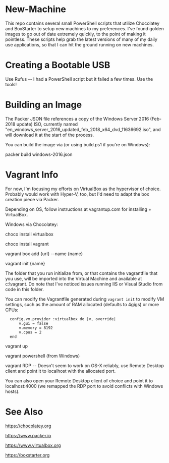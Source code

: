 New-Machine
===========

This repo contains several small PowerShell scripts that utilize Chocolatey and BoxStarter to setup new machines to my preferences. I've found golden images to go out of date extremely quickly, to the point of making it pointless. These scripts help grab the latest versions of many of my daily use applications, so that I can hit the ground running on new machines.

# Creating a Bootable USB

Use Rufus -- I had a PowerShell script but it failed a few times. Use the tools!

# Building an Image

The Packer JSON file references a copy of the Windows Server 2016 (Feb-2018 update) ISO, currently named "en_windows_server_2016_updated_feb_2018_x64_dvd_11636692.iso", and will download it at the start of the process.

You can build the image via (or using build.ps1 if you're on Windows):

packer build windows-2016.json

# Vagrant Info

For now, I'm focusing my efforts on VirtualBox as the hypervisor of choice. Probably would work with Hyper-V, too, but I'd need to adapt the box creation piece via Packer.

Depending on OS, follow instructions at vagrantup.com for installing + VirtualBox.

Windows via Chocolatey: 

choco install virtualbox

choco install vagrant

vagrant box add {url} --name {name}

vagrant init {name}

The folder that you run initialize from, or that contains the vagrantfile that you use, will be imported into the Virtual Machine and available at c:\vagrant. Do note that I've noticed issues running IIS or Visual Studio from code in this folder.

You can modify the Vagrantfile generated during `vagrant init` to modify VM settings, such as the amount of RAM allocated (defaults to 4gigs) or more CPUs:

```
  config.vm.provider :virtualbox do |v, override|
      v.gui = false
      v.memory = 8192
      v.cpus = 2
  end
```

vagrant up

vagrant powershell (from Windows)

vagrant RDP -- Doesn't seem to work on OS-X reliably, use Remote Desktop client and point it to localhost with the allocated port.

You can also open your Remote Desktop client of choice and point it to localhost:4000 (we remapped the RDP port to avoid conflicts with Windows hosts).

# See Also

https://chocolatey.org

https://www.packer.io

https://www.virtualbox.org

https://boxstarter.org
